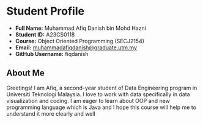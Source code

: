 # Student Profile

- **Full Name:** Muhammad Afiq Danish bin Mohd Hazni
- **Student ID:** A23CS0118
- **Course:** Object Oriented Programming (SECJ2154)
- **Email:** muhammadafiqdanish@graduate.utm.my
- **GitHub Username:** fiqdanish

## About Me
Greetings! I am Afiq, a second-year student of Data Engineering program in Universiti Teknologi Malaysia. I love to work with data specifically in data visualization and coding. I am eager to learn about OOP and new programming language which is Java and I hope this course will help me to understand it more clearly and well
